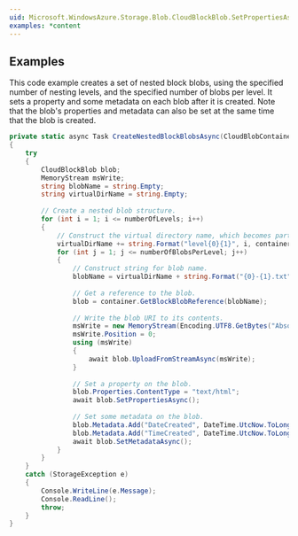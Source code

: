 ```yaml
---  
uid: Microsoft.WindowsAzure.Storage.Blob.CloudBlockBlob.SetPropertiesAsync  
examples: *content  
---  
```

  
## Examples  
 This code example creates a set of nested block blobs, using the specified number of nesting levels, and the specified number of blobs per level. It sets a property and some metadata on each blob after it is created. Note that the blob's properties and metadata can also be set at the same time that the blob is created.  
  
```c#  
private static async Task CreateNestedBlockBlobsAsync(CloudBlobContainer container, short numberOfLevels, short numberOfBlobsPerLevel)  
{  
    try  
    {  
        CloudBlockBlob blob;  
        MemoryStream msWrite;  
        string blobName = string.Empty;  
        string virtualDirName = string.Empty;  
  
        // Create a nested blob structure.  
        for (int i = 1; i <= numberOfLevels; i++)  
        {  
            // Construct the virtual directory name, which becomes part of the blob name.  
            virtualDirName += string.Format("level{0}{1}", i, container.ServiceClient.DefaultDelimiter);  
            for (int j = 1; j <= numberOfBlobsPerLevel; j++)  
            {  
                // Construct string for blob name.  
                blobName = virtualDirName + string.Format("{0}-{1}.txt", i, j.ToString("00000"));  
  
                // Get a reference to the blob.  
                blob = container.GetBlockBlobReference(blobName);  
  
                // Write the blob URI to its contents.  
                msWrite = new MemoryStream(Encoding.UTF8.GetBytes("Absolute URI to blob: " + blob.StorageUri.PrimaryUri + "."));  
                msWrite.Position = 0;  
                using (msWrite)  
                {  
                    await blob.UploadFromStreamAsync(msWrite);  
                }  
  
                // Set a property on the blob.  
                blob.Properties.ContentType = "text/html";  
                await blob.SetPropertiesAsync();  
  
                // Set some metadata on the blob.  
                blob.Metadata.Add("DateCreated", DateTime.UtcNow.ToLongDateString());  
                blob.Metadata.Add("TimeCreated", DateTime.UtcNow.ToLongTimeString());  
                await blob.SetMetadataAsync();  
            }  
        }  
    }  
    catch (StorageException e)  
    {  
        Console.WriteLine(e.Message);  
        Console.ReadLine();  
        throw;  
    }  
}  
  
```